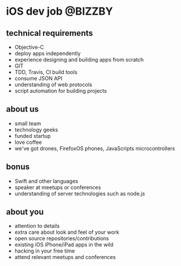 # iOS dev job @BIZZBY

## technical requirements
* Objective-C
* deploy apps independently
* experience designing and building apps from scratch
* GIT
* TDD, Travis, CI build tools
* consume JSON API
* understanding of web protocols
* script automation for building projects

## about us
* small team
* technology geeks
* funded startup
* love coffee
* we've got drones, FirefoxOS phones, JavaScripts microcontrollers

## bonus
* Swift and other languages
* speaker at meetups or conferences
* understanding of server technologies such as node.js

## about you
* attention to details
* extra care about look and feel of your work
* open source repositories/contributions
* existing iOS iPhone/iPad apps in the wild
* hacking in your free time
* attend relevant meetups and conferences
